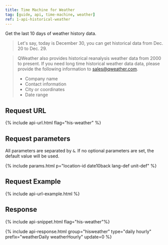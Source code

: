 ```yaml
---
title: Time Machine for Weather
tag: [guide, api, time-machine, weather]
ref: 1-api-historical-weather
---
```


Get the last 10 days of weather history data.

> Let's say, today is December 30, you can get historical data from Dec. 20 to Dec. 29.

> QWeather also provides historical reanalysis weather data from 2000 to present. If you need long time historical weather data data, please provide the following information to <sales@qweather.com>.
> 
> * Company name
> * Contact information
> * City or coordinates
> * Date range

## Request URL

{% include api-url.html flag="his-weather" %}

## Request parameters

All parameters are separated by `&`. If no optional parameters are set, the default value will be used.

{% include params.html p="location-id date10back lang-def unit-def" %}

## Request Example

{% include api-url-example.html %}

## Response

{% include api-snippet.html flag="his-weather"%}

{% include api-response.html group="hisweather" type="daily hourly" prefix="weatherDaily weatherHourly" update=0 %}